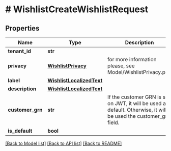 # # WishlistCreateWishlistRequest


## Properties 


Name | Type | Description | Notes
------------ | ------------- | ------------- | -------------
**tenant_id**| **str** |   |
**privacy**| [**WishlistPrivacy**](WishlistPrivacy.md) |  for more information please, see Model/WishlistPrivacy.php  |
**label**| [**WishlistLocalizedText**](WishlistLocalizedText.md) |   | [optional]
**description**| [**WishlistLocalizedText**](WishlistLocalizedText.md) |   | [optional]
**customer_grn**| **str** | If the customer GRN is set on JWT, it will be used as default. Otherwise, it will be used the customer_grn field.  | [optional]
**is_default**| **bool** |   | [optional]


[[Back to Model list]](../../README.md#models) [[Back to API list]](../../README.md#endpoints) [[Back to README]](../../README.md)

